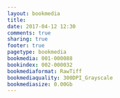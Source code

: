 ```yaml
---
layout: bookmedia
title:
date: 2017-04-12 12:30
comments: true
sharing: true
footer: true
pagetype: bookmedia 
bookmedia: 001-000088
bookindex: 002-000032
bookmediaformat: RawTiff
bookmediaquality: 300DPI_Grayscale
bookmediasize: 0.00Gb
---
```

